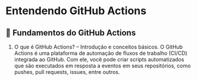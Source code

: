 # Entendendo GitHub Actions

## 🔹 Fundamentos do GitHub Actions

1. O que é GitHub Actions? – Introdução e conceitos básicos.
   O GitHub Actions é uma plataforma de automação de fluxos de trabalho (CI/CD) integrada ao GitHub. Com ele, você pode criar scripts automatizados que são executados em resposta a eventos em seus repositórios, como pushes, pull requests, issues, entre outros.
